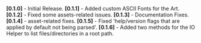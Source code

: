 **[0.1.0]** - Initial Release.
**[0.1.1]** - Added custom ASCII Fonts for the Art.
**[0.1.2]** - Fixed some assets-related issues.
**[0.1.3]** - Documentation Fixes.
**[0.1.4]** - asset-related fixes.
**[0.1.5]** - Fixed 'help/version flags that are applied by default not being parsed'.
**[0.1.6]** - Added two methods for the IO Helper to list files/directories in a root path.
